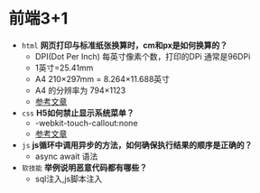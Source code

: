 #  前端3+1
- `html` **网页打印与标准纸张换算时，cm和px是如何换算的？**
  - DPI(Dot Per Inch) 每英寸像素个数，打印的DPi 通常是96DPi
  - 1英寸=25.41mm
  - A4 210×297mm = 8.264×11.688英寸
  - A4 的分辨率为 794×1123
  - [参考文章](https://blog.csdn.net/qq_33379473/article/details/79510712)
- `css` **H5如何禁止显示系统菜单？**
  - -webkit-touch-callout:none
  - [参考文章](https://www.jianshu.com/p/dd7d77c9a921)
- `js` **js循环中调用异步的方法，如何确保执行结果的顺序是正确的？**
  - async await 语法
- `软技能` **举例说明恶意代码都有哪些？**
  - sql注入,js脚本注入